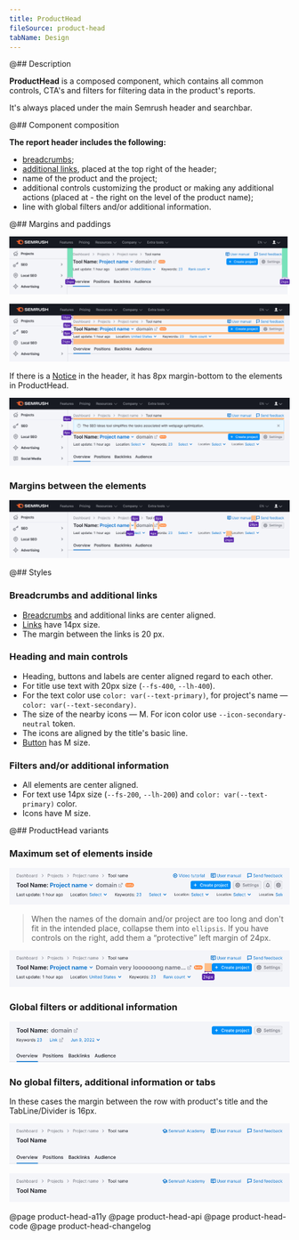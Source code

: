 ```yaml
---
title: ProductHead
fileSource: product-head
tabName: Design
---
```


@## Description

**ProductHead** is a composed component, which contains all common controls, CTA's and filters for filtering data in the product's reports.

It's always placed under the main Semrush header and searchbar.

@## Component composition

**The report header includes the following:**

- [breadcrumbs](/components/breadcrumbs/);
- [additional links](/patterns/links-order), placed at the top right of the header;
- name of the product and the project;
- additional controls customizing the product or making any additional actions (placed at - the right on the level of the product name);
- line with global filters and/or additional information.

@## Margins and paddings

![product-head paddings](static/padding-left-right.png)

![product-head margins](static/margins.png)

If there is a [Notice](/components/notice/) in the header, it has 8px margin-bottom to the elements in ProductHead.

![product-head notice-margins](static/notice-margins.png)

### Margins between the elements

![product-head element sizes](static/elements-margins.png)

@## Styles

### Breadcrumbs and additional links

- [Breadcrumbs](/components/breadcrumbs/) and additional links are center aligned.
- [Links](/components/link/) have 14px size.
- The margin between the links is 20 px.

### Heading and main controls

- Heading, buttons and labels are center aligned regard to each other.
- For title use text with 20px size (`--fs-400`, `--lh-400`).
- For the text color use `color: var(--text-primary)`, for project's name — `color: var(--text-secondary)`.
- The size of the nearby icons — M. For icon color use `--icon-secondary-neutral` token.
- The icons are aligned by the title's basic line.
- [Button](/components/button/) has M size.

### Filters and/or additional information

- All elements are center aligned.
- For text use 14px size (`--fs-200`, `--lh-200`) and `color: var(--text-primary)` color.
- Icons have M size.

@## ProductHead variants

### Maximum set of elements inside

![max element product-head](static/max-info.png)

> When the names of the domain and/or project are too long and don't fit in the intended place, collapse them into `ellipsis`. If you have controls on the right, add them a “protective” left margin of 24px.

![title in ellipsis and controls margin](static/ellipsis-and-margin.png)

### Global filters or additional information

![short product-head](static/short-info.png)

### No global filters, additional information or tabs

In these cases the margin between the row with product's title and the TabLine/Divider is 16px.

![product-head without filters](static/without-filters.png)

![product-head without filters](static/min-info.png)

@page product-head-a11y
@page product-head-api
@page product-head-code
@page product-head-changelog
